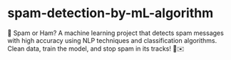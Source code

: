 # spam-detection-by-mL-algorithm
📩 Spam or Ham? A machine learning project that detects spam messages with high accuracy using NLP techniques and classification algorithms. Clean data, train the model, and stop spam in its tracks! 🚫✉️
